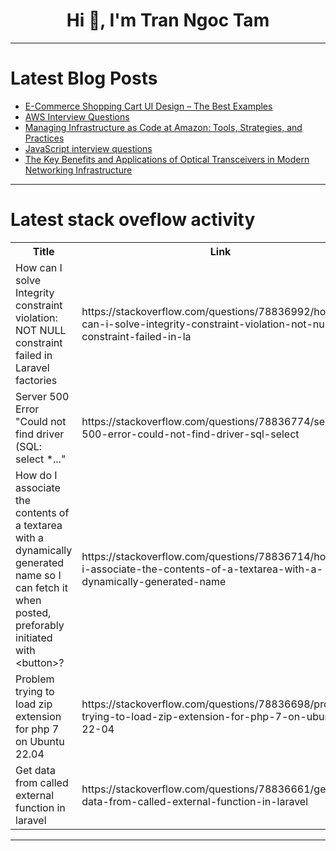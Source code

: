 <h1 align="center">Hi 👋, I'm Tran Ngoc Tam</h1>

---

# Latest Blog Posts 
<!-- BLOG-POST-LIST:START -->
- [E-Commerce Shopping Cart UI Design – The Best Examples](https://dev.to/pepper_square/e-commerce-shopping-cart-ui-design-the-best-examples-b47)
- [AWS Interview Questions](https://dev.to/munisekharudavalapat/aws-interview-questions-1232)
- [Managing Infrastructure as Code at Amazon: Tools, Strategies, and Practices](https://dev.to/adityabhuyan/managing-infrastructure-as-code-at-amazon-tools-strategies-and-practices-3og9)
- [JavaScript interview questions](https://dev.to/munisekharudavalapat/javascript-interview-questions-5895)
- [The Key Benefits and Applications of Optical Transceivers in Modern Networking Infrastructure](https://dev.to/adityabhuyan/the-key-benefits-and-applications-of-optical-transceivers-in-modern-networking-infrastructure-10bn)
<!-- BLOG-POST-LIST:END -->

---

# Latest stack oveflow activity
<table>
  <tr><th>Title</th><th>Link</th></tr>
  <!-- STACKOVERFLOW:START --><tr><td>How can I solve Integrity constraint violation: NOT NULL constraint failed in Laravel factories</td><td>https://stackoverflow.com/questions/78836992/how-can-i-solve-integrity-constraint-violation-not-null-constraint-failed-in-la</td></tr><tr><td>Server 500 Error &quot;Could not find driver &lpar;SQL: select *...&quot;</td><td>https://stackoverflow.com/questions/78836774/server-500-error-could-not-find-driver-sql-select</td></tr><tr><td>How do I associate the contents of a textarea with a dynamically generated name so I can fetch it when posted, preforably initiated with &lt;button&gt;?</td><td>https://stackoverflow.com/questions/78836714/how-do-i-associate-the-contents-of-a-textarea-with-a-dynamically-generated-name</td></tr><tr><td>Problem trying to load zip extension for php 7 on Ubuntu 22.04</td><td>https://stackoverflow.com/questions/78836698/problem-trying-to-load-zip-extension-for-php-7-on-ubuntu-22-04</td></tr><tr><td>Get data from called external function in laravel</td><td>https://stackoverflow.com/questions/78836661/get-data-from-called-external-function-in-laravel</td></tr><!-- STACKOVERFLOW:END -->
</table>

---


